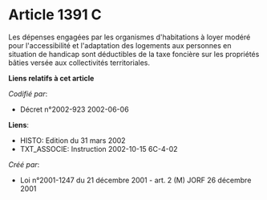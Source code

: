 # Article 1391 C

Les dépenses engagées par les organismes d'habitations à loyer modéré pour l'accessibilité et l'adaptation des logements aux
personnes en situation de handicap sont déductibles de la taxe foncière sur les propriétés bâties versée aux collectivités
territoriales.

**Liens relatifs à cet article**

_Codifié par_:

  - Décret n°2002-923 2002-06-06

**Liens**:

  - HISTO: Edition du 31 mars 2002
  - TXT_ASSOCIE: Instruction 2002-10-15 6C-4-02

_Créé par_:

  - Loi n°2001-1247 du 21 décembre 2001 - art. 2 (M) JORF 26 décembre 2001
